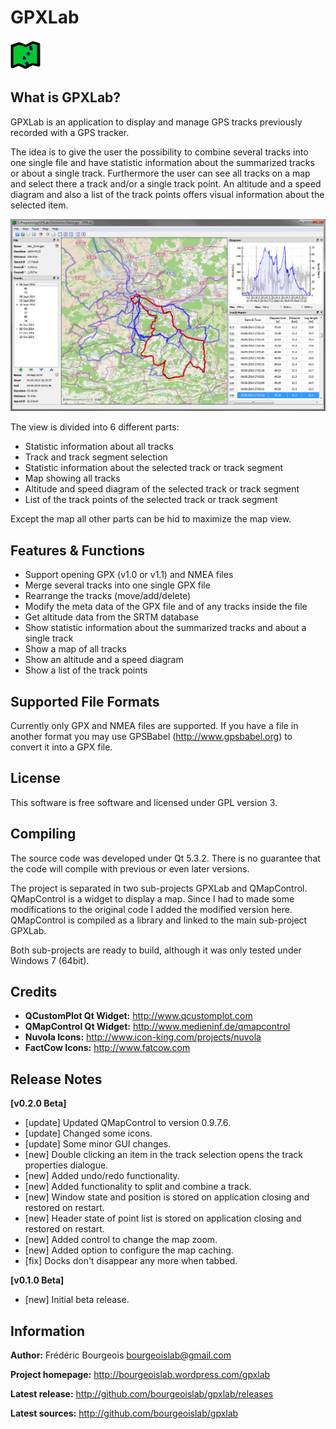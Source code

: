 GPXLab
======

![GPXLab](doc/gpxlab.png?raw=true)

What is GPXLab?
---------------
GPXLab is an application to display and manage GPS tracks previously recorded with a GPS tracker.

The idea is to give the user the possibility to combine several tracks into one single file and have statistic information about the summarized tracks or about a single track. Furthermore the user can see all tracks on a map and select there a track and/or a single track point. An altitude and a speed diagram and also a list of the track points offers visual information about the selected item.

![Demo](doc/demo.png?raw=true)

The view is divided into 6 different parts:
- Statistic information about all tracks
- Track and track segment selection
- Statistic information about the selected track or track segment
- Map showing all tracks
- Altitude and speed diagram of the selected track or track segment
- List of the track points of the selected track or track segment

Except the map all other parts can be hid to maximize the map view.

Features & Functions
--------------------
- Support opening GPX (v1.0 or v1.1) and NMEA files
- Merge several tracks into one single GPX file
- Rearrange the tracks (move/add/delete)
- Modify the meta data of the GPX file and of any tracks inside the file
- Get altitude data from the SRTM database
- Show statistic information about the summarized tracks and about a single track
- Show a map of all tracks
- Show an altitude and a speed diagram
- Show a list of the track points

Supported File Formats
----------------------
Currently only GPX and NMEA files are supported. If you have a file in another format you may use GPSBabel (http://www.gpsbabel.org) to convert it into a GPX file.

License
-------
This software is free software and licensed under GPL version 3. 

Compiling
---------
The source code was developed under Qt 5.3.2. There is no guarantee that the code will compile with previous or even later versions. 

The project is separated in two sub-projects GPXLab and QMapControl. QMapControl is a widget to display a map. Since I had to made some modifications to the original code I added the modified version here. QMapControl is compiled as a library and linked to the main sub-project GPXLab.

Both sub-projects are ready to build, although it was only tested under Windows 7 (64bit).
 
Credits
-------
- **QCustomPlot Qt Widget:** http://www.qcustomplot.com
- **QMapControl Qt Widget:** http://www.medieninf.de/qmapcontrol
- **Nuvola Icons:** http://www.icon-king.com/projects/nuvola
- **FactCow Icons:** http://www.fatcow.com
 
Release Notes
-------------
**[v0.2.0 Beta]**
- [update] Updated QMapControl to version 0.9.7.6.
- [update] Changed some icons.
- [update] Some minor GUI changes.
- [new] Double clicking an item in the track selection opens the track properties dialogue.
- [new] Added undo/redo functionality.
- [new] Added functionality to split and combine a track.
- [new] Window state and position is stored on application closing and restored on restart.
- [new] Header state of point list is stored on application closing and restored on restart.
- [new] Added control to change the map zoom.
- [new] Added option to configure the map caching.
- [fix] Docks don't disappear any more when tabbed.

**[v0.1.0 Beta]**
- [new] Initial beta release.

Information
-----------
**Author:** Frédéric Bourgeois <bourgeoislab@gmail.com>

**Project homepage:** http://bourgeoislab.wordpress.com/gpxlab

**Latest release:** http://github.com/bourgeoislab/gpxlab/releases

**Latest sources:** http://github.com/bourgeoislab/gpxlab
